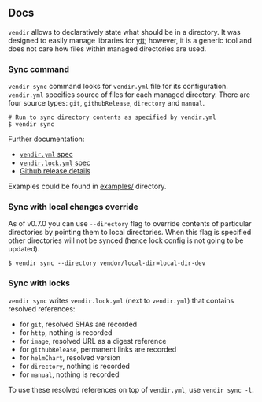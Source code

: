 ## Docs

`vendir` allows to declaratively state what should be in a directory. It was designed to easily manage libraries for [ytt](https://get-ytt.io); however, it is a generic tool and does not care how files within managed directories are used.

### Sync command

`vendir sync` command looks for `vendir.yml` file for its configuration. `vendir.yml` specifies source of files for each managed directory. There are four source types: `git`, `githubRelease`, `directory` and `manual`.

```
# Run to sync directory contents as specified by vendir.yml
$ vendir sync
```

Further documentation:

- [`vendir.yml` spec](vendir-spec.md)
- [`vendir.lock.yml` spec](vendir-lock-spec.md)
- [Github release details](github-release.md)

Examples could be found in [examples/](../examples/) directory.

### Sync with local changes override

As of v0.7.0 you can use `--directory` flag to override contents of particular directories by pointing them to local directories. When this flag is specified other directories will not be synced (hence lock config is not going to be updated).

```
$ vendir sync --directory vendor/local-dir=local-dir-dev
```

### Sync with locks

`vendir sync` writes `vendir.lock.yml` (next to `vendir.yml`) that contains resolved references:

- for `git`, resolved SHAs are recorded
- for `http`, nothing is recorded
- for `image`, resolved URL as a digest reference
- for `githubRelease`, permanent links are recorded
- for `helmChart`, resolved version
- for `directory`, nothing is recorded
- for `manual`, nothing is recorded

To use these resolved references on top of `vendir.yml`, use `vendir sync -l`.
